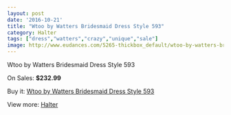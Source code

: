 ```yaml
---
layout: post
date: '2016-10-21'
title: "Wtoo by Watters Bridesmaid Dress Style 593"
category: Halter
tags: ["dress","watters","crazy","unique","sale"]
image: http://www.eudances.com/5265-thickbox_default/wtoo-by-watters-bridesmaid-dress-style-593.jpg
---
```

Wtoo by Watters Bridesmaid Dress Style 593

On Sales: **$232.99**
<a href="https://www.eudances.com/en/halter/1775-wtoo-by-watters-bridesmaid-dress-style-593.html"><amp-img layout="responsive" width="600" height="600" src="//www.eudances.com/5265-thickbox_default/wtoo-by-watters-bridesmaid-dress-style-593.jpg" alt="Wtoo by Watters Bridesmaid Dress Style 593 0" /></a>
<a href="https://www.eudances.com/en/halter/1775-wtoo-by-watters-bridesmaid-dress-style-593.html"><amp-img layout="responsive" width="600" height="600" src="//www.eudances.com/5266-thickbox_default/wtoo-by-watters-bridesmaid-dress-style-593.jpg" alt="Wtoo by Watters Bridesmaid Dress Style 593 1" /></a>

Buy it: [Wtoo by Watters Bridesmaid Dress Style 593](https://www.eudances.com/en/halter/1775-wtoo-by-watters-bridesmaid-dress-style-593.html "Wtoo by Watters Bridesmaid Dress Style 593")

View more: [Halter](https://www.eudances.com/en/19-halter "Halter")